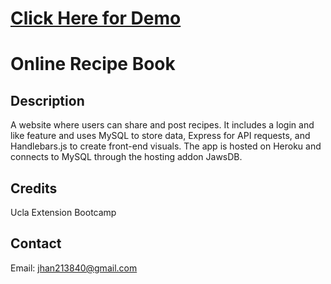 # [Click Here for Demo](https://share-user-recipes-7f5953c89d4b.herokuapp.com/)

# Online Recipe Book

## Description
A website where users can share and post recipes. It includes a login and like feature and uses MySQL to store data, Express for API requests, and Handlebars.js to create front-end visuals. The app is hosted on Heroku and connects to MySQL through the hosting addon JawsDB. 

## Credits
Ucla Extension Bootcamp

## Contact
Email: jhan213840@gmail.com